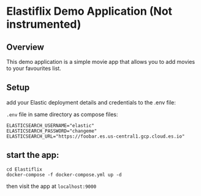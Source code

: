 # Elastiflix Demo Application (Not instrumented)

## Overview

This demo application is a simple movie app that allows you to add movies to your favourites list. 

## Setup

add your Elastic deployment details and credentials to the .env file:

`.env` file in same directory as compose files:

```
ELASTICSEARCH_USERNAME="elastic"
ELASTICSEARCH_PASSWORD="changeme"
ELASTICSEARCH_URL="https://foobar.es.us-central1.gcp.cloud.es.io"
```

## start the app:


```
cd Elastiflix
docker-compose -f docker-compose.yml up -d 
```
then visit the app at `localhost:9000` 
